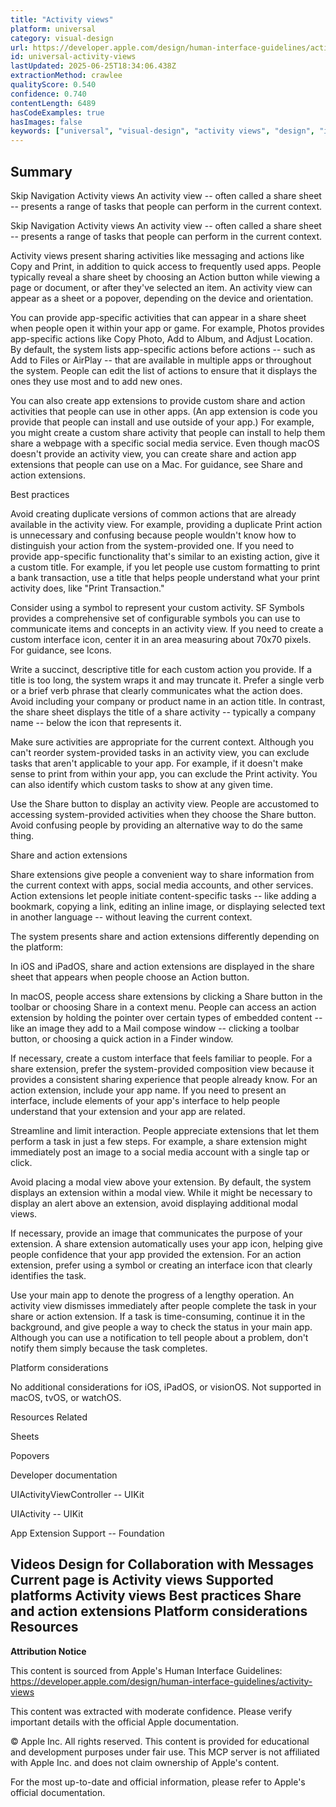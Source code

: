 ```yaml
---
title: "Activity views"
platform: universal
category: visual-design
url: https://developer.apple.com/design/human-interface-guidelines/activity-views
id: universal-activity-views
lastUpdated: 2025-06-25T18:34:06.438Z
extractionMethod: crawlee
qualityScore: 0.540
confidence: 0.740
contentLength: 6489
hasCodeExamples: true
hasImages: false
keywords: ["universal", "visual-design", "activity views", "design", "icons", "interface", "navigation", "status", "system", "ios"]
---
```

## Summary

Skip Navigation
Activity views
An activity view -- often called a share sheet -- presents a range of tasks that people can perform in the current context.

Skip Navigation
Activity views
An activity view -- often called a share sheet -- presents a range of tasks that people can perform in the current context.

Activity views present sharing activities like messaging and actions like Copy and Print, in addition to quick access to frequently used apps. People typically reveal a share sheet by choosing an Action button while viewing a page or document, or after they've selected an item. An activity view can appear as a sheet or a popover, depending on the device and orientation.

You can provide app-specific activities that can appear in a share sheet when people open it within your app or game. For example, Photos provides app-specific actions like Copy Photo, Add to Album, and Adjust Location. By default, the system lists app-specific actions before actions -- such as Add to Files or AirPlay -- that are available in multiple apps or throughout the system. People can edit the list of actions to ensure that it displays the ones they use most and to add new ones.

You can also create app extensions to provide custom share and action activities that people can use in other apps. (An app extension is code you provide that people can install and use outside of your app.) For example, you might create a custom share activity that people can install to help them share a webpage with a specific social media service. Even though macOS doesn't provide an activity view, you can create share and action app extensions that people can use on a Mac. For guidance, see Share and action extensions.

Best practices

Avoid creating duplicate versions of common actions that are already available in the activity view. For example, providing a duplicate Print action is unnecessary and confusing because people wouldn't know how to distinguish your action from the system-provided one. If you need to provide app-specific functionality that's similar to an existing action, give it a custom title. For example, if you let people use custom formatting to print a bank transaction, use a title that helps people understand what your print activity does, like "Print Transaction."

Consider using a symbol to represent your custom activity. SF Symbols provides a comprehensive set of configurable symbols you can use to communicate items and concepts in an activity view. If you need to create a custom interface icon, center it in an area measuring about 70x70 pixels. For guidance, see Icons.

Write a succinct, descriptive title for each custom action you provide. If a title is too long, the system wraps it and may truncate it. Prefer a single verb or a brief verb phrase that clearly communicates what the action does. Avoid including your company or product name in an action title. In contrast, the share sheet displays the title of a share activity -- typically a company name -- below the icon that represents it.

Make sure activities are appropriate for the current context. Although you can't reorder system-provided tasks in an activity view, you can exclude tasks that aren't applicable to your app. For example, if it doesn't make sense to print from within your app, you can exclude the Print activity. You can also identify which custom tasks to show at any given time.

Use the Share button to display an activity view. People are accustomed to accessing system-provided activities when they choose the Share button. Avoid confusing people by providing an alternative way to do the same thing.

Share and action extensions

Share extensions give people a convenient way to share information from the current context with apps, social media accounts, and other services. Action extensions let people initiate content-specific tasks -- like adding a bookmark, copying a link, editing an inline image, or displaying selected text in another language -- without leaving the current context.

The system presents share and action extensions differently depending on the platform:

In iOS and iPadOS, share and action extensions are displayed in the share sheet that appears when people choose an Action button.

In macOS, people access share extensions by clicking a Share button in the toolbar or choosing Share in a context menu. People can access an action extension by holding the pointer over certain types of embedded content -- like an image they add to a Mail compose window -- clicking a toolbar button, or choosing a quick action in a Finder window.

If necessary, create a custom interface that feels familiar to people. For a share extension, prefer the system-provided composition view because it provides a consistent sharing experience that people already know. For an action extension, include your app name. If you need to present an interface, include elements of your app's interface to help people understand that your extension and your app are related.

Streamline and limit interaction. People appreciate extensions that let them perform a task in just a few steps. For example, a share extension might immediately post an image to a social media account with a single tap or click.

Avoid placing a modal view above your extension. By default, the system displays an extension within a modal view. While it might be necessary to display an alert above an extension, avoid displaying additional modal views.

If necessary, provide an image that communicates the purpose of your extension. A share extension automatically uses your app icon, helping give people confidence that your app provided the extension. For an action extension, prefer using a symbol or creating an interface icon that clearly identifies the task.

Use your main app to denote the progress of a lengthy operation. An activity view dismisses immediately after people complete the task in your share or action extension. If a task is time-consuming, continue it in the background, and give people a way to check the status in your main app. Although you can use a notification to tell people about a problem, don't notify them simply because the task completes.

Platform considerations

No additional considerations for iOS, iPadOS, or visionOS. Not supported in macOS, tvOS, or watchOS.

Resources
Related

Sheets

Popovers

Developer documentation

UIActivityViewController -- UIKit

UIActivity -- UIKit

App Extension Support -- Foundation

Videos
Design for Collaboration with Messages
Current page is Activity views
Supported platforms
Activity views
Best practices
Share and action extensions
Platform considerations
Resources
---

**Attribution Notice**

This content is sourced from Apple's Human Interface Guidelines: https://developer.apple.com/design/human-interface-guidelines/activity-views

This content was extracted with moderate confidence. Please verify important details with the official Apple documentation.

© Apple Inc. All rights reserved. This content is provided for educational and development purposes under fair use. This MCP server is not affiliated with Apple Inc. and does not claim ownership of Apple's content.

For the most up-to-date and official information, please refer to Apple's official documentation.
